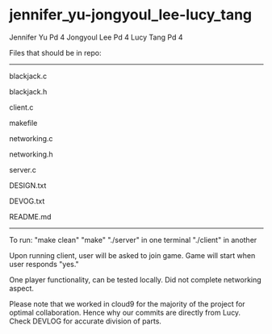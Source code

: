 # jennifer_yu-jongyoul_lee-lucy_tang

Jennifer Yu Pd 4
Jongyoul Lee Pd 4
Lucy Tang Pd 4

Files that should be in repo:
________________
blackjack.c

blackjack.h

client.c

makefile

networking.c

networking.h

server.c

DESIGN.txt

DEVOG.txt

README.md
________________

To run:
"make clean"
"make"
"./server" in one terminal
"./client" in another

Upon running client, user will be asked to join game. Game will start when user responds "yes."

One player functionality, can be tested locally.
Did not complete networking aspect.

Please note that we worked in cloud9 for the majority of the project for optimal
collaboration. Hence why our commits are directly from Lucy.
Check DEVLOG for accurate division of parts.
